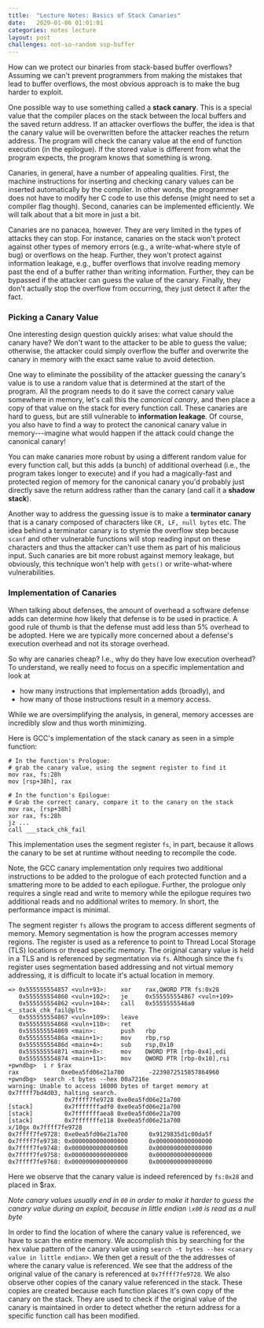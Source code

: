 ```yaml
---
title:  "Lecture Notes: Basics of Stack Canaries"
date:   2020-01-06 01:01:01
categories: notes lecture
layout: post
challenges: not-so-random ssp-buffer
---
```


How can we protect our binaries from stack-based buffer overflows?  Assuming we
can't prevent programmers from making the mistakes that lead to buffer
overflows, the most obvious approach is to make the bug harder to exploit.

One possible way to use something called a **stack canary**. This is a special
value that the compiler places on the stack between the local buffers and the
saved return address. If an attacker overflows the buffer, the idea is that the
canary value will be overwritten before the attacker reaches the return
address.  The program will check the canary value at the end of function
execution (in the epilogue). If the stored value is different from what the
program expects, the program knows that something is wrong.   

Canaries, in general, have a number of appealing qualities. First, the machine
instructions for inserting and checking canary values can be inserted
automatically by the compiler. In other words, the programmer does not have to
modify her C code to use this defense (might need to set a compiler flag
though). Second, canaries can be implemented efficiently. We will talk about
that a bit more in just a bit.

Canaries are no panacea, however. They are very limited in the types of attacks
they can stop. For instance, canaries on the stack won't protect against other
types of memory errors (e.g., a write-what-where style of bug) or overflows on
the heap. Further, they won't protect against information leakage, e.g., buffer
overflows that involve reading memory past the end of a buffer rather than
writing information.  Further, they can be bypassed if the attacker can guess
the value of the canary. Finally, they don't actually stop the overflow from
occurring, they just detect it after the fact.

### Picking a Canary Value 

One interesting design question quickly arises: what value should the canary
have? We don't want to the attacker to be able to guess the value; otherwise,
the attacker could simply overflow the buffer and overwrite the canary in
memory with the exact same value to avoid detection. 

One way to eliminate the possibility of the attacker guessing the canary's
value is to use a random value that is determined at the start of the program.
All the program needs to do it save the correct canary value somewhere in
memory, let's call this the *canonical canary*, and then place a copy of that
value on the stack for every function call.  These canaries are hard to guess,
but are still vulnerable to **information leakage**.  Of course, you also have
to find a way to protect the canonical canary value in memory---imagine what
would happen if the attack could change the canonical canary!  

You can make canaries more robust by using a different random value for every
function call, but this adds (a bunch) of additional overhead (i.e., the
program takes longer to execute)  and if you had a magically-fast and protected
region of memory for the canonical canary you'd probably just directly save the
return address rather than the canary (and call it a **shadow stack**).

Another way to address the guessing issue is to make a **terminator canary**
that is a canary composed of characters like `CR, LF, null bytes` etc. The idea
behind a terminator canary is to stymie the overflow step because `scanf` and
other vulnerable functions will stop reading input on these characters and thus
the attacker can't use them as part of his malicious input. Such canaries are
bit more robust against memory leakage, but obviously, this technique won't
help with `gets()` or write-what-where vulnerabilities. 


### Implementation of Canaries

When talking about defenses, the amount of overhead a software defense adds can
determine how likely that defense is to be used in practice. A good rule of
thumb is that the defense must add less than 5% overhead to be adopted. Here we
are typically more concerned about a defense's  execution overhead and not its
storage overhead. 

So why are canaries cheap? I.e., why do they have low execution overhead? To
understand, we really need to focus on a specific implementation and look at
 - how many instructions that implementation adds (broadly), and
 - how many of those instructions result in a memory access.  

While we are oversimplifying the analysis, in general, memory accesses are
incredibly slow and thus worth minimizing.

Here is GCC's implementation of the stack canary as seen in a simple function:

```
# In the function's Prologue: 
# grab the canary value, using the segment register to find it
mov rax, fs:28h
mov [rsp+38h], rax

# In the function's Epilogue: 
# Grab the correct canary, compare it to the canary on the stack
mov rax, [rsp+38h] 
xor rax, fs:28h
jz ...
call ___stack_chk_fail

```

This implementation uses  the segment register `fs`, in part, because it allows
the canary to be set at runtime without needing to recompile the code. 

Note, the GCC canary implementation only requires two additional instructions
to be added to the prologue of each protected function and a smattering more to
be added to each epilogue. Further, the prologue only requires a single read
and write to memory while the epilogue requires two additional reads and no
additional writes to memory. In short, the performance impact is minimal. 

The segment register `fs` allows the program to access different segments of memory.
Memory segmentation is how the program accesses memory regions. The register is used
as a reference to point to Thread Local Storage (TLS) locations or thread specific 
memory. The original canary value is held in a TLS and is referenced by segmentation 
via `fs`. Although since the `fs` register uses segmentation based addressing and not 
virtual memory addressing, it is difficult to locate it's actual location in memory.

```+pwndbg> x/10i $pc
=> 0x555555554857 <vuln+93>:    xor    rax,QWORD PTR fs:0x28
   0x555555554860 <vuln+102>:   je     0x555555554867 <vuln+109>
   0x555555554862 <vuln+104>:   call   0x5555555546a0 <__stack_chk_fail@plt>
   0x555555554867 <vuln+109>:   leave  
   0x555555554868 <vuln+110>:   ret    
   0x555555554869 <main>:       push   rbp
   0x55555555486a <main+1>:     mov    rbp,rsp
   0x55555555486d <main+4>:     sub    rsp,0x10
   0x555555554871 <main+8>:     mov    DWORD PTR [rbp-0x4],edi
   0x555555554874 <main+11>:    mov    QWORD PTR [rbp-0x10],rsi
+pwndbg>  i r $rax
rax            0xe0ea5fd06e21a700       -2239872515857864960
+pwndbg>  search -t bytes --hex 00a7216e
warning: Unable to access 16000 bytes of target memory at 0x7ffff7bd4d03, halting search.
                0x7ffff7fe9728 0xe0ea5fd06e21a700
[stack]         0x7fffffffadf0 0xe0ea5fd06e21a700
[stack]         0x7fffffffaea8 0xe0ea5fd06e21a700
[stack]         0x7fffffffe118 0xe0ea5fd06e21a700
x/10gx 0x7ffff7fe9728
0x7ffff7fe9728: 0xe0ea5fd06e21a700      0x9129835d1c00da5f
0x7ffff7fe9738: 0x0000000000000000      0x0000000000000000
0x7ffff7fe9748: 0x0000000000000000      0x0000000000000000
0x7ffff7fe9758: 0x0000000000000000      0x0000000000000000
0x7ffff7fe9768: 0x0000000000000000      0x0000000000000000
```
Here we observe that the canary value is indeed referenced by `fs:0x28`
and placed in $rax.

*Note canary values usually end in `00` in order to make it harder to guess
the canary value during an exploit, because in little endian `\x00` is read as 
a null byte*

In order to find the location of where the canary value is referenced, we have 
to scan the entire memory. We accomplish this by searching for the hex value pattern
of the canary value using `search -t bytes --hex <canary value in little endian>`.
We then get a result of the the addresses of where the canary value is referenced.
We see that the address of the original value of the canary is referenced at
`0x7ffff7fe9728`. We also observe other copies of the canary value referenced in 
the stack. These copies are created because each function places it's own copy of 
the canary on the stack. They are used to check if the original value of the
canary is maintained in order to detect whether the return address for a 
specific function call has been modified. 
